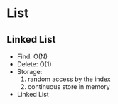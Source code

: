 # List


## Linked List

- Find: O(N)
- Delete: O(1)
- Storage:
  1. random access by the index
  2. continuous store in memory
- Linked List
